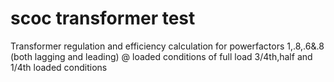 # scoc transformer test
Transformer regulation and efficiency calculation for powerfactors 1,.8,.6&.8 (both lagging and leading) 
@ loaded conditions of full load 3/4th,half and 1/4th loaded conditions  
